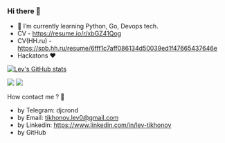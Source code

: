 ### Hi there 👋
- 🌱 I’m currently learning Python, Go, Devops tech.
- CV - https://resume.io/r/xbGZ41Qog
- CV(HH.ru) - https://spb.hh.ru/resume/6fff1c7aff086134d50039ed1f47665437646e
- Hackatons ❤️

[![Lev's GitHub stats](https://github-readme-stats.vercel.app/api?username=Piramind)](https://github.com/Piramind/github-readme-stats)

![](https://github-profile-summary-cards.vercel.app/api/cards/most-commit-language?username=Piramind&theme=solarized_dark) ![](https://github-profile-summary-cards.vercel.app/api/cards/repos-per-language?username=Piramind&theme=solarized_dark)

How contact me ? 🤔

 - by Telegram: djcrond
 - by Email: tikhonov.lev0@gmail.com
 - by Linkedin: https://www.linkedin.com/in/lev-tikhonov
 - by GitHub
<!--
**Piramind/Piramind** is a ✨ _special_ ✨ repository because its `README.md` (this file) appears on your GitHub profile.

Here are some ideas to get you started:

- 🔭 I’m currently working on ...

- 👯 I’m looking to collaborate on ...
- 🤔 I’m looking for help with ...
- 💬 Ask me about ...
- 📫 How to reach me: ...
- 😄 Pronouns: ...
- ⚡ Fun fact: ...
-->
